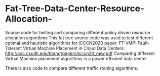# Fat-Tree-Data-Center-Resource-Allocation-
Source code for testing and comparing different policy driven resource allocation algorithms
This fat tree source code was used to test different optimal and heuristic algorithms for ICCCN2020 paper: 
FT-VMP: Fault-Tolerant Virtual Machine Placement in Cloud Data Centers: http://csc.csudh.edu/btang/papers/icccn20_new.pdf
Comparing different Virtual Machine placement algorithms in a power efficient data center

There is also code to compare different traffic routing algorithms.
